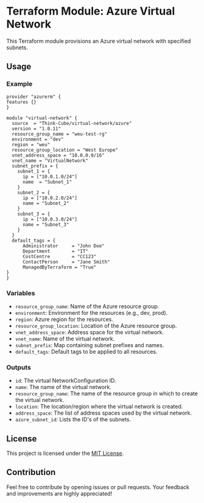 # Terraform Module: Azure Virtual Network

This Terraform module provisions an Azure virtual network with specified subnets.

## Usage

### Example

```hcl
provider "azurerm" {
features {}
}

module "virtual-network" {
  source  = "Think-Cube/virtual-network/azure"
  version = "1.0.11"
  resource_group_name = "weu-test-rg"
  environment = "dev"
  region = "weu"
  resource_group_location = "West Europe"
  vnet_address_space = "10.0.0.0/16"
  vnet_name = "VirtualNetwork"
  subnet_prefix = {
    subnet_1 = {
      ip = ["10.0.1.0/24"]
      name  = "Subnet_1"
    }
    subnet_2 = {
      ip = ["10.0.2.0/24"]
      name = "Subnet_2"
    }
    subnet_3 = {
      ip = ["10.0.3.0/24"]
      name = "Subnet_3"
    }
  }
  default_tags = {
      Administrator     = "John Doe"
      Department        = "IT"
      CostCentre        = "CC123"
      ContactPerson     = "Jane Smith"
      ManagedByTerraform = "True"
} 
}
```

### Variables

* `resource_group_name`: Name of the Azure resource group.
* `environment`: Environment for the resources (e.g., dev, prod).
* `region`: Azure region for the resources.
* `resource_group_location`: Location of the Azure resource group.
* `vnet_address_space`: Address space for the virtual network.
* `vnet_name`: Name of the virtual network.
* `subnet_prefix`: Map containing subnet prefixes and names.
* `default_tags`: Default tags to be applied to all resources.

### Outputs

* `id`: The virtual NetworkConfiguration ID.
* `name`: The name of the virtual network.
* `resource_group_name`: The name of the resource group in which to create the virtual network.
* `location`: The location/region where the virtual network is created.
* `address_space`: The list of address spaces used by the virtual network.
* `azure_subnet_id`: Lists the ID's of the subnets.

## License

This project is licensed under the [MIT License](https://opensource.org/licenses/MIT).

## Contribution

Feel free to contribute by opening issues or pull requests. Your feedback and improvements are highly appreciated!
